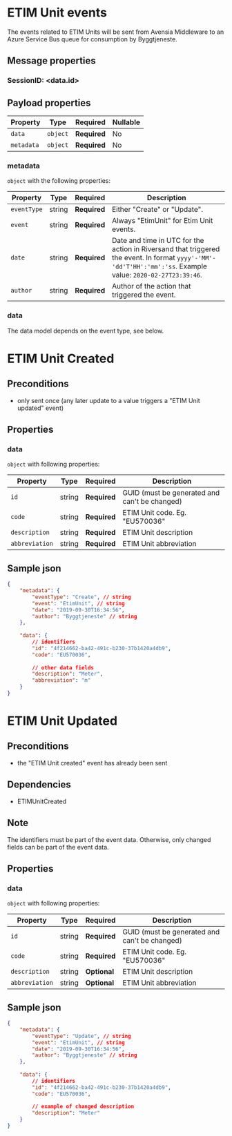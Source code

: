 # ETIM Unit events

The events related to ETIM Units will be sent from Avensia Middleware to an Azure Service Bus queue for consumption by Byggtjeneste.

## Message properties

### SessionID: 	<data.id>

## Payload properties

| Property              | Type     | Required     | Nullable |
| --------------------- | -------- | ------------ | -------- |
| `data`                | `object` | **Required** | No       |
| `metadata`            | `object` | **Required** | No       |

### metadata

`object` with the following properties:

| Property          | Type    | Required     | Description |
| ------------------| ------- | ------------ | ------- |
| `eventType`       | string  | **Required** | Either "Create" or "Update".
| `event`           | string  | **Required** | Always "EtimUnit" for Etim Unit events.
| `date`            | string  | **Required** | Date and time in UTC for the action in Riversand that triggered the event. In format `yyyy'-'MM'-'dd'T'HH':'mm':'ss`. Example value: `2020-02-27T23:39:46`.
| `author`          | string  | **Required** | Author of the action that triggered the event.

### data
The data model depends on the event type, see below.

# ETIM Unit Created 

## Preconditions
- only sent once (any later update to a value triggers a "ETIM Unit updated" event)


## Properties
### data

`object` with following properties:


| Property                 | Type    | Required     | Description |
| ------------------------ | ------- | ------------ | -------     |
| `id`                     | string  | **Required** | GUID (must be generated and can't be changed)                |
| `code`                   | string  | **Required** | ETIM Unit code. Eg. "EU570036" 
| `description`            | string  | **Required** | ETIM Unit description 
| `abbreviation`           | string  | **Required** | ETIM Unit abbreviation 


## Sample json
```json
{
	"metadata": {
		"eventType": "Create", // string
		"event": "EtimUnit", // string
		"date": "2019-09-30T16:34:56",
		"author": "Byggtjeneste" // string
	},
	
	"data": {
		// identifiers
		"id": "4f214662-ba42-491c-b230-37b1420a4db9", 
		"code": "EU570036",
		
		// other data fields
		"description": "Meter",
		"abbreviation": "m"
	}
}

```


# ETIM Unit Updated 

## Preconditions
- the "ETIM Unit created" event has already been sent

## Dependencies
- ETIMUnitCreated

## Note	
The identifiers must be part of the event data.	Otherwise, only changed fields can be part of the event data. 

## Properties
### data

`object` with following properties:


| Property                 | Type    | Required     | Description |
| ------------------------ | ------- | ------------ | -------     |
| `id`                     | string  | **Required** | GUID (must be generated and can't be changed)                |
| `code`                   | string  | **Required** | ETIM Unit code. Eg. "EU570036" 
| `description`            | string  | **Optional** | ETIM Unit description 
| `abbreviation`           | string  | **Optional** | ETIM Unit abbreviation 

## Sample json
```json
{
	"metadata": {
		"eventType": "Update", // string
		"event": "EtimUnit", // string
		"date": "2019-09-30T16:34:56",
		"author": "Byggtjeneste" // string
	},
	
	"data": {
		// identifiers
		"id": "4f214662-ba42-491c-b230-37b1420a4db9", 
		"code": "EU570036",
		
		// example of changed description
		"description": "Meter"
	}
}
```
